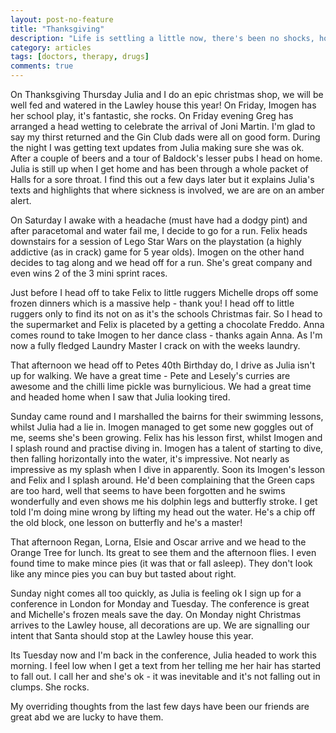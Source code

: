 ```yaml
---
layout: post-no-feature
title: "Thanksgiving"
description: "Life is settling a little now, there's been no shocks, hospital visits, mild peril or panics for over a week! I like this."
category: articles
tags: [doctors, therapy, drugs]
comments: true
---
```


On Thanksgiving Thursday Julia and I do an epic christmas shop, we will be well fed and watered in the Lawley house this year! On Friday, Imogen has her school play, it's fantastic, she rocks. On Friday evening Greg has arranged a head wetting to celebrate the arrival of Joni Martin. I'm glad to say my thirst returned and the Gin Club dads were all on good form. During the night I was getting text updates from Julia making sure she was ok. After a couple of beers and a tour of Baldock's lesser pubs I head on home.  Julia is still up when I get home and has been through a whole packet of Halls for a sore throat. I find this out a few days later but it explains Julia's texts and highlights that where sickness is involved, we are are on an amber alert.

On Saturday I awake with a headache (must have had a dodgy pint) and after paracetomal and water fail me, I decide to go for a run. Felix heads downstairs for a session of Lego Star Wars on the playstation (a highly addictive (as in crack) game for 5 year olds). Imogen on the other hand decides to tag along and we head off for a run.  She's great company and even wins 2 of the 3 mini sprint races.

Just before I head off to take Felix to little ruggers Michelle drops off some frozen dinners which is a massive help - thank you! I head off to little ruggers only to find its not on as it's the schools Christmas fair. So I head to the supermarket and Felix is placeted by a getting a chocolate Freddo. Anna comes round to take Imogen to her dance class - thanks again Anna. As I'm now a fully fledged Laundry Master I crack on with the weeks laundry.

That afternoon we head off to Petes 40th Birthday do, I drive as Julia isn't up for walking. We have a great time - Pete and Lesely's curries are awesome and the chilli lime pickle was burnylicious.  We had a great time and headed home when I saw that Julia looking tired.

Sunday came round and I marshalled the bairns for their swimming lessons, whilst Julia had a lie in.  Imogen managed to get some new goggles out of me, seems she's been growing. Felix has his lesson first, whilst Imogen and I splash round and practise diving in. Imogen has a talent of starting to dive, then falling horizontally into the water, it's impressive. Not nearly as impressive as my splash when I dive in apparently. Soon its Imogen's lesson and Felix and I splash around. He'd been complaining that the Green caps are too hard, well that seems to have been forgotten and he swims wonderfully and even shows me his dolphin legs and butterfly stroke. I get told I'm doing mine wrong by lifting my head out the water. He's a chip off the old block, one lesson on butterfly and he's a master!

That afternoon Regan, Lorna, Elsie and Oscar arrive and we head to the Orange Tree for lunch. Its great to see them and the afternoon flies. I even found time to make mince pies (it was that or fall asleep). They don't look like any mince pies you can buy but tasted about right.

Sunday night comes all too quickly, as Julia is feeling ok I sign up for a conference in London for Monday and Tuesday.  The conference is great and Michelle's frozen meals save the day. On Monday night Christmas arrives to the Lawley house, all decorations are up. We are signalling our intent that Santa should stop at the Lawley house this year.

Its Tuesday now and I'm back in the conference, Julia headed to work this morning. I feel low when I get a text from her telling me her hair has started to fall out. I call her and she's ok - it was inevitable and it's not falling out in clumps. She rocks.

My overriding thoughts from the last few days have been our friends are great abd we are lucky to have them.

